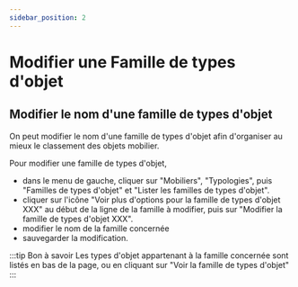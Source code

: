 ```yaml
---
sidebar_position: 2
---
```


# Modifier une Famille de types d'objet

## Modifier le nom d'une famille de types d'objet

On peut modifier le nom d'une famille de types d'objet afin d'organiser au mieux le classement des objets mobilier.

Pour modifier une famille de types d'objet,

-   dans le menu de gauche, cliquer sur "Mobiliers", "Typologies", puis "Familles de types d'objet" et "Lister les familles de types d'objet".
-   cliquer sur l'icône "Voir plus d'options pour la famille de types d'objet XXX" au début de la ligne de la famille à modifier, puis sur "Modifier la famille de types d'objet XXX".
-   modifier le nom de la famille concernée
-   sauvegarder la modification.

:::tip Bon à savoir
Les types d'objet appartenant à la famille concernée sont listés en bas de la page, ou en cliquant sur "Voir la famille de types d'objet"
:::

